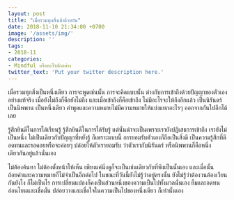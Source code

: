 ```yaml
---
layout: post
title: "เมื่อรวมทุกสิ่งเข้าด้วยกัน"
date: 2018-11-10 21:34:00 +0700
image: '/assets/img/'
description: ''
tags:
- 2018-11
categories:
- Mindful หรืออะไรสักอย่าง
twitter_text: 'Put your twitter description here.'
---
```

เมื่อรวมทุกสิ่งเป็นหนึ่งเดียว การจะพูดเช่นนั้น การจะคิดแบบนั้น ต่างกับการเข้าถึงด้วยปัญญาของตัวเองอย่างแท้จริง เมื่อยังไม่ถึงก็คือยังไม่ถึง และเมื่อเข้าถึงก็คือเข้าถึง ไม่มีอะไรจะให้ถึงอีกแล้ว เป็นนิรันดร์ เป็นนิพพาน เป็นหนึ่งเดียว คำพูดและความหมายไม่มีความหมายให้แบ่งแยกอะไรๆ ออกจากกันไปอีกได้เลย

รู้สึกยินดีในการได้เรียนรู้ รู้สึกยินดีในการได้รับรู้ แต่นั่นน่าจะเป็นเพราะเรายังปฏิเสธการเข้าถึง เรายังไม่เป็นหนึ่ง ไม่เป็นเดียวกับปัญญาที่หยั่งรู้ ก็เพราะแบบนี้ การยอมรับตัวเองก็ถือเป็นสิ่งดี เป็นความรู้สึกที่ดี อดทนและรอคอยหรือจะค่อยๆ ปล่อยให้ตัวเรายอมรับ ว่าตัวเรากับนิรันดร์ หรือนิพพานก็คือหนึ่งเดียวกันอยู่แล้วนั่นเอง

ไม่ต้องค้นหา ไม่ต้องตั้งหน้าให้เห็น เพียงแค่นิ่งดูก็จะเป็นเช่นเดียวกับที่พึงเป็นนั้นเอง และเมื่อนั้นถ้อยคำและความหมายก็ไม่จำเป็นอีกต่อไป ในขณะที่วันนี้ยังไม่รู้ว่าอยู่ตรงนั้น ยังไม่รู้ว่าต้องวนต้องเวียนกันยังไง ก็ไม่เป็นไร การเปลี่ยนแปลงก็คงเป็นส่วนหนึ่งของความเป็นไปทั้งมวลนั่นเอง ยิ้มและอดทน อ่อนโยนและเชื่อมั่น ปล่อยวางและเชื่อใจในความเป็นไปของหนึ่งเดียว ก็เท่านั้นเอง
